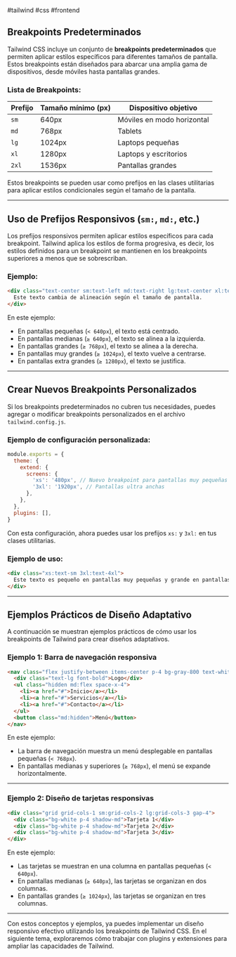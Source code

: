 #tailwind #css #frontend

## Breakpoints Predeterminados

Tailwind CSS incluye un conjunto de **breakpoints predeterminados** que permiten aplicar estilos específicos para diferentes tamaños de pantalla. Estos breakpoints están diseñados para abarcar una amplia gama de dispositivos, desde móviles hasta pantallas grandes.

### Lista de Breakpoints:

| Prefijo | Tamaño mínimo (px) | Dispositivo objetivo       |
|---------|--------------------|----------------------------|
| `sm`    | 640px              | Móviles en modo horizontal |
| `md`    | 768px              | Tablets                   |
| `lg`    | 1024px             | Laptops pequeñas          |
| `xl`    | 1280px             | Laptops y escritorios     |
| `2xl`   | 1536px             | Pantallas grandes         |

Estos breakpoints se pueden usar como prefijos en las clases utilitarias para aplicar estilos condicionales según el tamaño de la pantalla.

---

## Uso de Prefijos Responsivos (`sm:`, `md:`, etc.)

Los prefijos responsivos permiten aplicar estilos específicos para cada breakpoint. Tailwind aplica los estilos de forma progresiva, es decir, los estilos definidos para un breakpoint se mantienen en los breakpoints superiores a menos que se sobrescriban.

### Ejemplo:

```html
<div class="text-center sm:text-left md:text-right lg:text-center xl:text-justify">
  Este texto cambia de alineación según el tamaño de pantalla.
</div>
```

En este ejemplo:
- En pantallas pequeñas (`< 640px`), el texto está centrado.
- En pantallas medianas (`≥ 640px`), el texto se alinea a la izquierda.
- En pantallas grandes (`≥ 768px`), el texto se alinea a la derecha.
- En pantallas muy grandes (`≥ 1024px`), el texto vuelve a centrarse.
- En pantallas extra grandes (`≥ 1280px`), el texto se justifica.

---

## Crear Nuevos Breakpoints Personalizados

Si los breakpoints predeterminados no cubren tus necesidades, puedes agregar o modificar breakpoints personalizados en el archivo `tailwind.config.js`.

### Ejemplo de configuración personalizada:

```js
module.exports = {
  theme: {
    extend: {
      screens: {
        'xs': '480px', // Nuevo breakpoint para pantallas muy pequeñas
        '3xl': '1920px', // Pantallas ultra anchas
      },
    },
  },
  plugins: [],
}
```

Con esta configuración, ahora puedes usar los prefijos `xs:` y `3xl:` en tus clases utilitarias.

### Ejemplo de uso:

```html
<div class="xs:text-sm 3xl:text-4xl">
  Este texto es pequeño en pantallas muy pequeñas y grande en pantallas ultra anchas.
</div>
```

---

## Ejemplos Prácticos de Diseño Adaptativo

A continuación se muestran ejemplos prácticos de cómo usar los breakpoints de Tailwind para crear diseños adaptativos.

### Ejemplo 1: Barra de navegación responsiva

```html
<nav class="flex justify-between items-center p-4 bg-gray-800 text-white">
  <div class="text-lg font-bold">Logo</div>
  <ul class="hidden md:flex space-x-4">
    <li><a href="#">Inicio</a></li>
    <li><a href="#">Servicios</a></li>
    <li><a href="#">Contacto</a></li>
  </ul>
  <button class="md:hidden">Menú</button>
</nav>
```

En este ejemplo:
- La barra de navegación muestra un menú desplegable en pantallas pequeñas (`< 768px`).
- En pantallas medianas y superiores (`≥ 768px`), el menú se expande horizontalmente.

---

### Ejemplo 2: Diseño de tarjetas responsivas

```html
<div class="grid grid-cols-1 sm:grid-cols-2 lg:grid-cols-3 gap-4">
  <div class="bg-white p-4 shadow-md">Tarjeta 1</div>
  <div class="bg-white p-4 shadow-md">Tarjeta 2</div>
  <div class="bg-white p-4 shadow-md">Tarjeta 3</div>
</div>
```

En este ejemplo:
- Las tarjetas se muestran en una columna en pantallas pequeñas (`< 640px`).
- En pantallas medianas (`≥ 640px`), las tarjetas se organizan en dos columnas.
- En pantallas grandes (`≥ 1024px`), las tarjetas se organizan en tres columnas.

---

Con estos conceptos y ejemplos, ya puedes implementar un diseño responsivo efectivo utilizando los breakpoints de Tailwind CSS. En el siguiente tema, exploraremos cómo trabajar con plugins y extensiones para ampliar las capacidades de Tailwind.